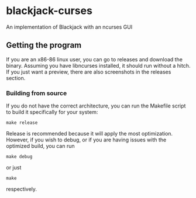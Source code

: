 # blackjack-curses
An implementation of Blackjack with an ncurses GUI

## Getting the program
If you are an x86-86 linux user, you can go to releases and download the binary. Assuming you have libncurses installed, it should run without a hitch. If you just want a preview, there are also screenshots in the releases section.

### Building from source
If you do not have the correct architecture, you can run the Makefile script to build it specifically for your system:
```
make release
```

Release is recommended because it will apply the most optimization. However, if you wish to debug, or if you are having issues with the optimized build, you can run
```
make debug
```
or just
```
make
```
respectively.
